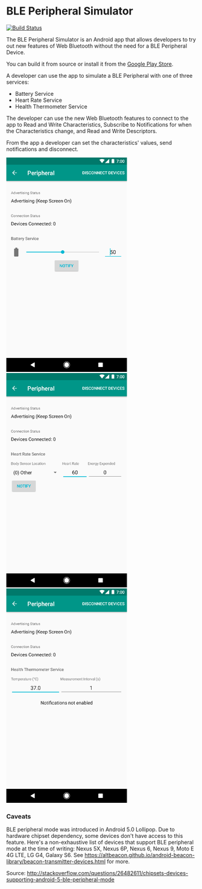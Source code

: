 # BLE Peripheral Simulator
[![Build Status](https://travis-ci.org/WebBluetoothCG/ble-test-peripheral-android.svg)](https://travis-ci.org/WebBluetoothCG/ble-test-peripheral-android)

The BLE Peripheral Simulator is an Android app that allows developers to try
out new features of Web Bluetooth without the need for a BLE Peripheral Device.

You can build it from source or install it from the [Google Play Store](https://play.google.com/store/apps/details?id=io.github.webbluetoothcg.bletestperipheral).

A developer can use the app to simulate a BLE Peripheral with one of three services:

* Battery Service
* Heart Rate Service
* Health Thermometer Service

The developer can use the new Web Bluetooth features to connect to the app to Read and Write Characteristics, Subscribe to Notifications for when the Characteristics change, and Read and Write Descriptors.

From the app a developer can set the characteristics' values, send notifications and disconnect.

![Battery Service](Battery%20Service.png)
![Heart Rate Service](Heart%20Rate%20Service.png)
![Health Thermometer Service](Health%20Thermometer%20Service.png)

### Caveats

BLE peripheral mode was introduced in Android 5.0 Lollipop. Due to hardware chipset dependency, some devices don't have access to this feature. Here's a non-exhaustive list of devices that support BLE peripheral mode at the time of writing: Nexus 5X, Nexus 6P, Nexus 6, Nexus 9, Moto E 4G LTE, LG G4, Galaxy S6. See https://altbeacon.github.io/android-beacon-library/beacon-transmitter-devices.html for more.

Source: http://stackoverflow.com/questions/26482611/chipsets-devices-supporting-android-5-ble-peripheral-mode
